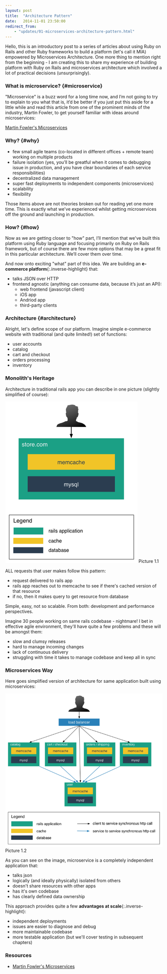 ```yaml
---
layout: post
title:  "Architecture Pattern"
date:   2014-11-01 23:50:00
redirect_from:
    - "updates/01-microservices-architecture-pattern.html"
---
```


Hello, this is an introductory post to a series of articles about using Ruby on Rails and other Ruby frameworks to build a platform (let's call it MIA) empowered by Microservices Architecture. One more thing to mention right from the beginning - I am creating this to share my experience of building platform with Ruby on Rails and microservices architecture which involved a lot of practical decisions (unsurprisingly).


### What is microservice? {#microservice}

"Microservice" is a buzz word for a long time now, and I’m not going to try to explain to you what that is, it’d be better if you just put this aside for a little while and read this article from one of the prominent minds of the industry, Martin Fowler, to get yourself familiar with ideas around microservices: 

[Martin Fowler's Microservices](http://martinfowler.com/articles/microservices.html)


### Why? {#why}

- few small agile teams (co-located in different offices + remote team) working on multiple products
- failure isolation (yes, you’ll be greatful when it comes to debugging issue in production, and you have clear boundaries of each service responsibilities)
- decentralized data management
- super fast deployments to independent components (microservices)
- scalability
- flexibility

Those items above are not theories broken out for reading yet one more time. This is exactly what we've experienced whilst getting microservices off the ground and launching in production.

### How? {#how}
Now as we are getting closer to "how" part, I’ll mention that we've built this platform using Ruby language and focusing primarily on Ruby on Rails framework, but of course there are few more options that may be a great fit in this particular architecture. We’ll cover them over time.

And now onto exciting "what" part of this idea. We are building an **e-commerce platform**{:.inverse-highlight} that:

- talks JSON over HTTP
- frontend agnostic (anything can consume data, because it’s just an API):
    - web frontend (javascript client)
    - iOS app
    - Andriod app
    - third-party clients

### Architecture {#architecture}

Alright, let's define scope of our platform. Imagine simple e-commerce website with traditional (and quite limited!) set of functions:

- user accounts
- catalog
- cart and checkout
- orders processing
- inventory

### Monolith's Heritage

Architecture in traditional rails app you can describe in one picture (slightly simplified of course):

![monolith's heritage](/images/architecture/monoliths_heritage.png)
Picture 1.1

ALL requests that user makes follow this pattern:

- request delivered to rails app
- rails app reaches out to memcache to see if there's cached version of that resource
- if no, then it makes query to get resource from database

Simple, easy, not so scalable. From both: development and performance perspectives.

Imagine 30 people working on same rails codebase - nightmare! I bet in effective agile environment, they'll have quite a few problems and these will be amongst them:

- slow and clumsy releases
- hard to manage incoming changes
- lack of continuous delivery
- struggling with time it takes to manage codebase and keep all in sync

### Microservices Way

Here goes simplified version of architecture for same application built using microservices:

![microservices](/images/architecture/microservices-1.png)
Picture 1.2

As you can see on the image, microservice is a completely independent application that:

- talks json
- logically (and ideally physically) isolated from others
- doesn't share resources with other apps
- has it's own codebase
- has clearly defined data ownership

This approach provides quite a few **advantages at scale**{:.inverse-highlight}:

- independent deployments
- issues are easier to diagnose and debug
- more maintainable codebase
- more testable application (but we'll cover testing in subsequent chapters)

### Resources

- [Martin Fowler's Microservices](http://martinfowler.com/articles/microservices.html)

